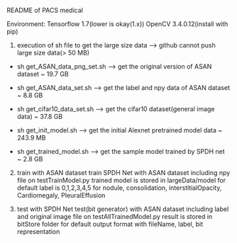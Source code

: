 README of PACS medical

Environment:
Tensorflow 1.7(lower is okay(1.x))
OpenCV 3.4.0.12(install with pip)



1. execution of sh file to get the large size data
--> github cannot push large size data(> 50 MB)
- sh get_ASAN_data_png_set.sh
--> get the original version of ASAN dataset ~ 19.7 GB

- sh get_ASAN_data_set.sh
--> get the label and npy data of ASAN dataset ~ 8.8 GB

- sh get_cifar10_data_set.sh
--> get the cifar10 dataset(general image data) ~ 37.8 GB
- sh get_init_model.sh
--> get the initial Alexnet pretrained model data ~ 243.9 MB

- sh get_trained_model.sh
--> get the sample model trained by SPDH net ~ 2.8 GB


2. train with ASAN dataset
train SPDH Net with ASAN dataset including npy file on testTrainModel.py
trained model is stored in largeData/model for default
label is 0,1,2,3,4,5 for nodule, consolidation, interstitialOpacity, Cardiomegaly, PleuralEffusion


3. test with SPDH Net
test(bit generator) with ASAN dataset including label and original image file on testAllTrainedModel.py
result is stored in bitStore folder for default
output format with fileName, label, bit representation
